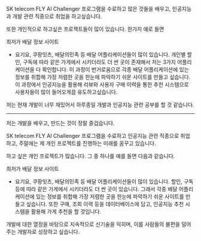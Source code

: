 
SK telecom FLY AI Challenger 프로그램을 수료하고 많은 것들을 배우고, 인공지능과 개발 관련 직종으로 취업을 하고싶습니다. 

또한 개인적으로 하고싶은 프로젝트들이 많이 있습니다. 한가지 예로 들면

최저가 배달 정보 사이트
- 요기요, 쿠팡잇츠, 배달의민족 등 배달 어플리케이션들이 많이 있습니다. 개인별 할인, 구독에 따라 같은 가게에서 시키더라도 더 싼 곳이 존재해서 저는 3가지 어플리케이션을 다 확인합니다. 이 과정이 번거로움으로 각종 배달 어플리케이션에 있는 정보를 취합해 가장 저렴한 곳을 한눈에 파악하기 쉬운 사이트를 만들고 싶습니다. 이 과정에서 인공지능을 활용해 리뷰와 사용자 구매 이력을 통한 추천 시스템으로 사용자들이 많이 들어오게끔 유도하고싶습니다.

저는 현재 개발이 너무 재밌어서 하루종일 개발과 인공지능 관련 공부를 할 것 같습니다.


---

저는 개발을 배우고, 만드는 것이 정말 즐겁습니다.

SK telecom FLY AI Challenger 프로그램을 수료하고 인공지능 관련 직종으로 취업하고, 주말에는 제 개인 프로젝트를 진행하는 미래를 꿈꾸고 있습니다.

하고 싶은 개인 프로젝트가 많습니다. 그 중 하나를 예를 들면 다음과 같습니다.

최저가 배달 정보 사이트
- 요기요, 쿠팡잇츠, 배달의민족 등 배달 어플리케이션들이 많이 있습니다. 할인, 구독 등에 따라 같은 가게에서 시키더라도 더 싼 곳이 있습니다. 그래서 각종 배달 어플리케이션에 있는 정보를 취합해 가장 저렴한 곳을 한눈에 파악하기 쉬운 사이트를 만들고 싶습니다. 또한 구매, 조회 이력 등을 데이터베이스에 담고, 인공지능 추천 시스템을 활용해 가게 추천을 할 것입니다.

개발에 대한 열정을 바탕으로 지속적으로 신기술을 익히며, 이를 사람들의 불편을 덜어주는 개발자로 성장하고 싶습니다.
